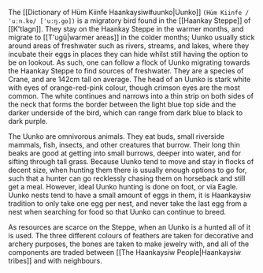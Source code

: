 The [[Dictionary of Hüm Kiinfe Haankaysiw#uunko|Uunko]] `(Hüm Kiinfe /ˈuːn.ko/ [ˈuːŋ.go])` is a migratory bird found in the [[Haankay Steppe]] of [[K'tlagn]]. They stay on the Haankay Steppe in the warmer months, and migrate to [[T'ugü|warmer areas]] in the colder months; Uunko usually stick around areas of freshwater such as rivers, streams, and lakes, where they incubate their eggs in places they can hide whilst still having the option to be on lookout. As such, one can follow a flock of Uunko migrating towards the Haankay Steppe to find sources of freshwater. They are a species of Crane, and are 142cm tall on average. The head of an Uunko is stark white with eyes of orange-red-pink colour, though crimson eyes are the most common. The white continues and narrows into a thin strip on both sides of the neck that forms the border between the light blue top side and the darker underside of the bird, which can range from dark blue to black to dark purple.

The Uunko are omnivorous animals. They eat buds, small riverside mammals, fish, insects, and other creatures that burrow. Their long thin beaks are good at getting into small burrows, deeper into water, and for sifting through tall grass. Because Uunko tend to move and stay in flocks of decent size, when hunting them there is usually enough options to go for, such that a hunter can go recklessly chasing them on horseback and still get a meal. However, ideal Uunko hunting is done on foot, or via Eagle. Uunko nests tend to have a small amount of eggs in them, it is Haankaysiw tradition to only take one egg per nest, and never take the last egg from a nest when searching for food so that Uunko can continue to breed.

As resources are scarce on the Steppe, when an Uunko is a hunted all of it is used. The three different colours of feathers are taken for decorative and archery purposes, the bones are taken to make jewelry with, and all of the components are traded between [[The Haankaysiw People|Haankaysiw tribes]] and with neighbours.